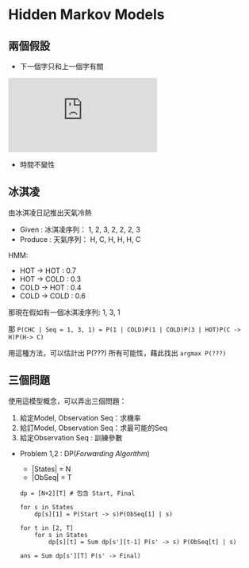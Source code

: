 # Hidden Markov Models

## 兩個假設

* 下一個字只和上一個字有關

![](https://latex.codecogs.com/gif.latex?P%28X_%7Bt&plus;1%7D%20%3D%20s_k%20%7C%20X_1%2C%20X_2%2C%20...%2C%20X_t%29%20%3D%20P%28X_%7Bt&plus;1%7D%20%3D%20s_k%20%7C%20X_t%29)

* 時間不變性

## 冰淇凌

由冰淇凌日記推出天氣冷熱

* Given : 冰淇凌序列： 1, 2, 3, 2, 2, 2, 3
* Produce : 天氣序列： H, C, H, H, H, C

HMM:

* HOT  -> HOT  : 0.7
* HOT  -> COLD : 0.3
* COLD -> HOT  : 0.4
* COLD -> COLD : 0.6

那現在假如有一個冰淇凌序列: 1, 3, 1

那 `P(CHC | Seq = 1, 3, 1) = P(1 | COLD)P(1 | COLD)P(3 | HOT)P(C -> H)P(H-> C)`

用這種方法，可以估計出 P(???) 所有可能性，藉此找出 `argmax P(???)`

## 三個問題

使用這模型概念，可以弄出三個問題：

1. 給定Model, Observation Seq：求機率
2. 給訂Model, Observation Seq：求最可能的Seq
3. 給定Observation Seq : 訓練參數

* Problem 1,2 : DP(*Forwarding Algorithm*)

    * |States| = N
    * |ObSeq| = T

    ```code
    dp = [N+2][T] # 包含 Start, Final
    
    for s in States
        dp[s][1] = P(Start -> s)P(ObSeq[1] | s)
    
    for t in [2, T]
        for s in States
            dp[s][t] = Sum dp[s'][t-1] P(s' -> s) P(ObSeq[t] | s)
    
    ans = Sum dp[s'][T] P(s' -> Final)
    ```
